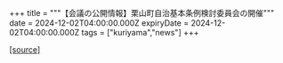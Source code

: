 +++
title = """【会議の公開情報】栗山町自治基本条例検討委員会の開催"""
date = 2024-12-02T04:00:00.000Z
expiryDate = 2024-12-02T04:00:00.000Z
tags = ["kuriyama","news"]
+++


[[source]](https://www.town.kuriyama.hokkaido.jp/soshiki/31/29023.html)
